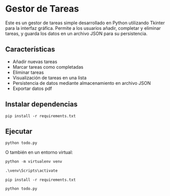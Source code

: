 # Gestor de Tareas

Este es un gestor de tareas simple desarrollado en Python utilizando Tkinter para la interfaz gráfica. Permite a los usuarios añadir, completar y eliminar tareas, y guarda los datos en un archivo JSON para su persistencia.

## Características

- Añadir nuevas tareas
- Marcar tareas como completadas
- Eliminar tareas
- Visualización de tareas en una lista
- Persistencia de datos mediante almacenamiento en archivo JSON
- Exportar datos pdf

## Instalar dependencias
```
pip install -r requirements.txt 
```

## Ejecutar 
```
python todo.py
```
O también en un entorno virtual:

```python
python -m virtualenv venv
```
```python
.\venv\Scripts\activate
```
```
pip install -r requirements.txt 
```
```
python todo.py
```